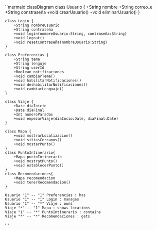 
``mermaid
classDiagram
    class Usuario {
        +String nombre
        +String correo_e
        +String constraseña
        +void crearUsuario()
        +void eliminarUsuario()
    }

    class Login {
	    +String nombreUsuario
	    +String contraseña
	    +void login(nombreUsuario:String, contraseña:String)
	    +void logout()
	    +void resetContraseña(nombreUsuario:String)
    }

    class Preferencias {
	    +String tema
	    +String lenguje
	    +String userId
	    +Boolean notificaciones
	    +void cambiarTema()
	    +void habilitarNotificaciones()
	    +void deshabilitarNotificaciones()
	    +void cambiarLenguaje()
    }

    class Viaje {
	    +Date diaInicio
	    +Date diaFinal
        +Int numeroParadas
	    +void empezarViaje(diaIncio:Date, diaFinal:Date)
    }

    class Mapa {
	    +void mostrarLocalizacion()
	    +void sitiosCercanos()
        +void mostarPunto()
    }
    class PuntoIntinerario{
        +Mapa puntoIntinerario
        +void mostratPunto()
        +void establecerPunto()
    }
    class Recomendaciones{
        +Mapa recomendacion
        +void tenerRecomendacion()
    }

    Usuario "1" -- "1" Preferencias : has
    Usuario "1" -- "1" Login : manages
    Usuario "1" -- "*" Viaje : owns
    Viaje "*" -- "1" Mapa : shows locations
    Viaje "1" -- "*" PuntoIntinerario : contains
    Viaje "*" -- "*" Recomendaciones : gets
'''
